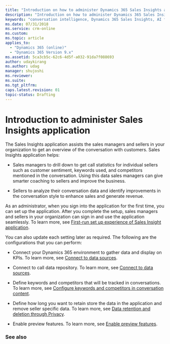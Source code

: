 ```yaml
---
title: "Introduction on how to administer Dynamics 365 Sales Insights application | MicrosoftDocs"
description: "Introduction on how to administer Dynamics 365 Sales Insights application"
keywords: "conversation intelligence, Dynamics 365 Sales Insights, AI for sales, Sales AI, Sales Insights"
ms.date: 07/31/2018
ms.service: crm-online
ms.custom: 
ms.topic: article
applies_to:
  - "Dynamics 365 (online)"
  - "Dynamics 365 Version 9.x"
ms.assetid: 5ca3cb5c-62c6-4d5f-a032-91da7f088693
author: udaykirang
ms.author: udag
manager: shujoshi
ms.reviewer: 
ms.suite: 
ms.tgt_pltfrm: 
caps.latest.revision: 01
topic-status: Drafting
---
```


# Introduction to administer Sales Insights application

The Sales Insights application assists the sales managers and sellers in your organization to get an overview of the conversation with customers. Sales Insights application helps:

-	Sales managers to drill down to get call statistics for individual sellers such as customer sentiment, keywords used, and competitors mentioned in the conversation. Using this data sales managers can give smarter coaching to sellers and improve the business.

-	Sellers to analyze their conversation data and identify improvements in the conversation style to enhance sales and generate revenue.

As an administrator, when you sign into the application for the first time, you can set up the application. After you complete the setup, sales managers and sellers in your organization can sign in and use the application seamlessly. To learn more, see [First-run set up experience of Sales Insight application]().

You can also update each setting later as required. The following are the configurations that you can perform:

-	Connect your Dynamics 365 environment to gather data and display on KPIs. To learn more, see [Connect to data sources]().

-	Connect to call data repository. To learn more, see [Connect to data sources]().

-	Define keywords and competitors that will be tracked in conversations. To learn more, see [Configure keywords and competitors in conversation content]().

-	Define how long you want to retain store the data in the application and remove seller specific data. To learn more, see [Data retention and deletion through Privacy]().

-	Enable preview features. To learn more, see [Enable preview features]().


### See also


